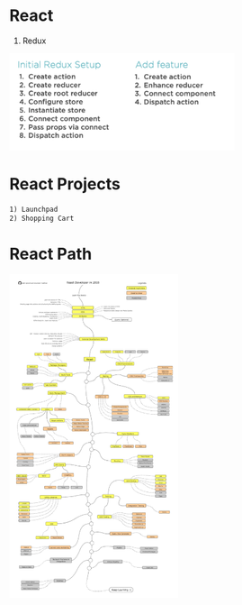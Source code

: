 # React

1) Redux
<img width="400" alt="redux" src="https://github.com/akshaychauhan-ac/react/blob/master/images/redux.png">

# React Projects

	1) Launchpad
	2) Shopping Cart

# React Path

<img width="300" alt="redux" src="https://github.com/akshaychauhan-ac/react/blob/master/images/react.png">